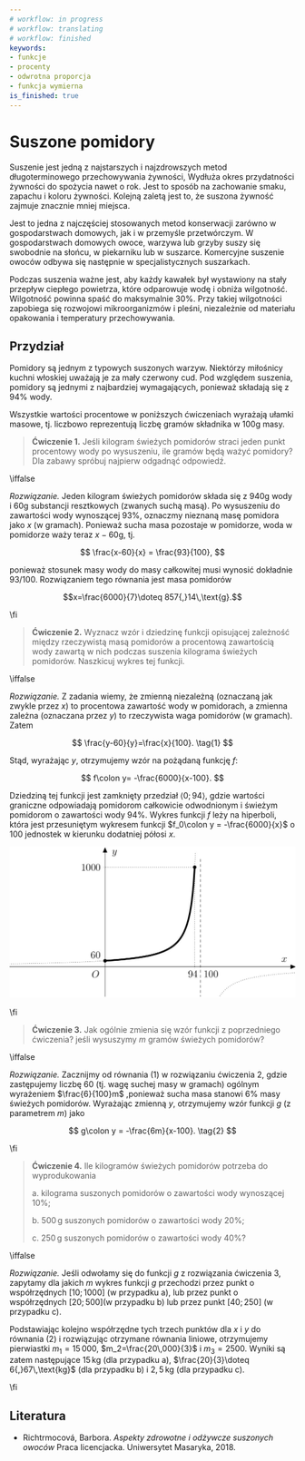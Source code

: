 ```yaml
---
# workflow: in progress
# workflow: translating
# workflow: finished
keywords:
- funkcje
- procenty
- odwrotna proporcja
- funkcja wymierna
is_finished: true
---
```



# Suszone pomidory


Suszenie jest jedną z najstarszych i najzdrowszych metod długoterminowego przechowywania żywności,
Wydłuża okres przydatności żywności do spożycia nawet o rok.
Jest to sposób na zachowanie smaku, zapachu i koloru żywności.
Kolejną zaletą jest to, że suszona żywność zajmuje znacznie mniej miejsca.


Jest to jedna z najczęściej stosowanych metod konserwacji zarówno w gospodarstwach domowych, jak i w przemyśle przetwórczym.
W gospodarstwach domowych owoce, warzywa lub grzyby suszy się swobodnie na słońcu, w piekarniku lub w suszarce.
Komercyjne suszenie owoców odbywa się następnie w specjalistycznych suszarkach.


Podczas suszenia ważne jest, aby każdy kawałek był wystawiony na stały przepływ ciepłego powietrza,
które odparowuje wodę i obniża wilgotność. Wilgotność powinna spaść do maksymalnie 30\%.
Przy takiej wilgotności zapobiega się rozwojowi mikroorganizmów i pleśni,
niezależnie od materiału opakowania i temperatury przechowywania.

## Przydział


Pomidory są jednym z typowych suszonych warzyw.
Niektórzy miłośnicy kuchni włoskiej uważają je za mały czerwony cud. Pod względem suszenia,
pomidory są jednymi z najbardziej wymagających, ponieważ składają się z 94% wody.


Wszystkie wartości procentowe w poniższych ćwiczeniach wyrażają ułamki masowe,
tj. liczbowo reprezentują liczbę gramów składnika w $100\text{g}$ masy.

> **Ćwiczenie 1.** Jeśli kilogram świeżych pomidorów straci jeden punkt procentowy wody po wysuszeniu,
> ile gramów będą ważyć pomidory? Dla zabawy spróbuj najpierw odgadnąć odpowiedź.

\iffalse

*Rozwiązanie.* Jeden kilogram świeżych pomidorów składa się z $940\text{g}$ wody
i $60\text{g}$ substancji resztkowych (zwanych suchą masą).
Po wysuszeniu do zawartości wody wynoszącej $93\%$, oznaczmy nieznaną masę pomidora jako $x$ (w gramach).
Ponieważ sucha masa pozostaje w pomidorze, woda w pomidorze waży teraz $x-60\text{g}$, tj.

$$
\frac{x-60}{x} = \frac{93}{100},
$$

ponieważ stosunek masy wody do masy całkowitej musi wynosić dokładnie $93/100$.
Rozwiązaniem tego równania jest masa pomidorów

$$x=\frac{6000}{7}\doteq 857{,}14\,\text{g}.$$

\fi

>**Ćwiczenie 2.** Wyznacz wzór i dziedzinę funkcji
> opisującej zależność między rzeczywistą masą pomidorów a procentową zawartością wody
> zawartą w nich podczas suszenia kilograma świeżych pomidorów.
> Naszkicuj wykres tej funkcji.

\iffalse

*Rozwiązanie.* Z zadania wiemy, że zmienną niezależną (oznaczaną jak zwykle przez $x$)
to procentowa zawartość wody w pomidorach, a zmienna zależna (oznaczana przez $y$)
to rzeczywista waga pomidorów (w gramach). Zatem

$$
\frac{y-60}{y}=\frac{x}{100}. \tag{1}
$$

Stąd, wyrażając $y$, otrzymujemy wzór na pożądaną funkcję $f$:

$$
f\colon y= -\frac{6000}{x-100}.
$$

Dziedziną tej funkcji jest zamknięty przedział $\left\langle 0; 94 \right\rangle$,
gdzie wartości graniczne odpowiadają pomidorom całkowicie odwodnionym
i świeżym pomidorom o zawartości wody $94\%$.
Wykres funkcji $f$ leży na hiperboli,
która jest przesuniętym wykresem funkcji $f_0\colon y = -\frac{6000}{x}$ o 100 jednostek
w kierunku dodatniej półosi $x$.

![Wykres funkcji f](00025.jpg)

\fi

> **Ćwiczenie 3.** Jak ogólnie zmienia się wzór funkcji z poprzedniego ćwiczenia?
> jeśli wysuszymy $m$ gramów świeżych pomidorów?

\iffalse

*Rozwiązanie.* Zacznijmy od równania $(1)$ w rozwiązaniu ćwiczenia 2,
gdzie zastępujemy liczbę $60$ (tj. wagę suchej masy w gramach) ogólnym wyrażeniem
$\frac{6}{100}m$ ,ponieważ sucha masa stanowi $6\%$ masy świeżych pomidorów.
Wyrażając zmienną $y$, otrzymujemy wzór funkcji $g$ (z parametrem $m$) jako

$$
g\colon y = -\frac{6m}{x-100}. \tag{2}
$$

\fi

>**Ćwiczenie 4.** Ile kilogramów świeżych pomidorów potrzeba do wyprodukowania
>
> a. kilograma suszonych pomidorów o zawartości wody wynoszącej $10\%$;
>
> b. $500\,\text{g}$ suszonych pomidorów o zawartości wody $20\%$;
>
> c. $250\,\text{g}$ suszonych pomidorów o zawartości wody $40\%$?

\iffalse

*Rozwiązanie.* Jeśli odwołamy się do funkcji $g$ z rozwiązania ćwiczenia 3,
zapytamy dla jakich $m$ wykres funkcji $g$ przechodzi przez punkt o współrzędnych $[10;1000]$ (w przypadku a),
lub przez punkt o współrzędnych $[20;500]$(w przypadku b) lub przez punkt $[40;250]$ (w przypadku c).

Podstawiając kolejno współrzędne tych trzech punktów dla $x$
i $y$ do równania $(2)$ i rozwiązując otrzymane równania liniowe,
otrzymujemy pierwiastki  $m_1=15\,000$, $m_2=\frac{20\,000}{3}$ i $m_3=2500$. 
Wyniki są zatem następujące $15\,\text{kg}$ (dla przypadku a), $\frac{20}{3}\doteq 6{,}67\,\text{kg}$ (dla przypadku b) 
i $2{,}5\,\text{kg}$ (dla przypadku c).

\fi

## Literatura


* Richtrmocová, Barbora. *Aspekty zdrowotne i odżywcze suszonych owoców* Praca licencjacka. Uniwersytet Masaryka, 2018.


